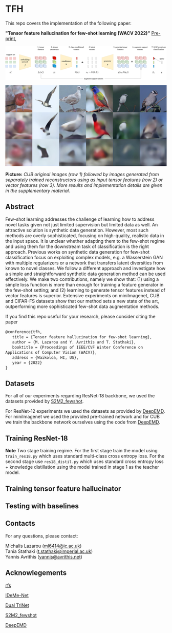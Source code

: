 # TFH

This repo covers the implementation of the following paper: 

**"Tensor feature hallucination for few-shot learning (WACV 2022)"** [Pre-print](https://arxiv.org/abs/2106.05321),
<p align='center'>
  <img src='imgs/idea_tfh.png' width="800px">
</p>

<p align='center'>
  <img src='imgs/reconstructions.jpg' width="800px">
</p>

**Picture:** *CUB original images (row 1) followed by images generated from separately trained reconstructors using as input tensor features (row 2) or vector features (row 3). More results and implementation details are given in the supplementary material.*

## Abstract
Few-shot learning addresses the challenge of learning how to address novel tasks given not just limited supervision but limited data as well.  An attractive solution is synthetic data generation. However, most such methods are overly sophisticated, focusing on high-quality, realistic data in the input space. It is unclear whether adapting them to the few-shot regime and using them for the downstream task of classification is the right approach. Previous works on synthetic data generation for few-shot classification focus on exploiting complex models, e.g. a Wasserstein GAN with multiple regularizers or a network that transfers latent diversities from known to novel classes. We follow a different approach and investigate how a simple and straightforward synthetic data generation method can be used effectively. We make two contributions, namely we show that: (1) using a simple loss function is more than enough for training a feature generator in the few-shot setting; and (2) learning to generate tensor features instead of vector features is superior. Extensive experiments on miniImagenet, CUB and CIFAR-FS datasets show that our method sets a new state of the art, outperforming more sophisticated few-shot data augmentation methods.

If you find this repo useful for your research, please consider citing the paper
```
@conference{tfh,
   title = {Tensor feature hallucination for few-shot learning},
   author = {M. Lazarou and Y. Avrithis and T. Stathaki},
   booktitle = {Proceedings of IEEE/CVF Winter Conference on Applications of Computer Vision (WACV)},
   address = {Waikoloa, HI, US},
   year = {2022}
}
```
## Datasets
For all of our experiments regarding ResNet-18 backbone, we used the datasets provided by [S2M2_fewshot](https://github.com/nupurkmr9/S2M2_fewshot).

For ResNet-12 experiments we used the datasets as provided by [DeepEMD](https://github.com/icoz69/DeepEMD). For miniImagenet we used the provided pre-trained network and for CUB we train the backbone network ourselves using the code from [DeepEMD](https://github.com/icoz69/DeepEMD).

## Training ResNet-18
**Note** Two stage training regime. For the first stage train the model using `train_res18.py` which uses standard multi-class cross entropy loss.
For the second stage use `res18_distil.py` which uses standard cross entropy loss + knowledge distillation using the model trained in stage 1 as the teacher model.

## Training tensor feature hallucinator

## Testing with baselines


## Contacts
For any questions, please contact:

Michalis Lazarou (ml6414@ic.ac.uk)  
Tania Stathaki (t.stathaki@imperial.ac.uk)  
Yannis Avrithis (yannis@avrithis.net)

## Acknowlegements
[rfs](https://github.com/WangYueFt/rfs)

[IDeMe-Net](https://github.com/tankche1/IDeMe-Net)

[Dual TriNet](https://github.com/tankche1/Semantic-Feature-Augmentation-in-Few-shot-Learning)

[S2M2_fewshot](https://github.com/nupurkmr9/S2M2_fewshot)

[DeepEMD](https://github.com/icoz69/DeepEMD)





